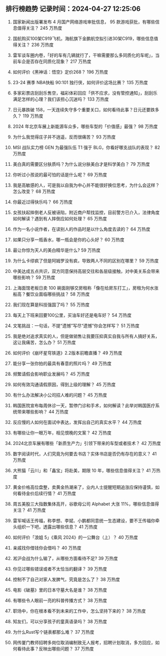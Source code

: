 
## 排行榜趋势 记录时间：2024-04-27 12:25:06
  
  1. 国家新闻出版署发布 4 月国产网络游戏审批信息， 95 款游戏获批，有哪些信息值得关注？ 245 万热度
    
  2. 国航购买100架C919飞机，海航旗下金鹏航空拟引进30架C919，哪些信息值得关注？ 236 万热度
    
  3. 雷军谈车圈内卷，「好的车有几辆就行了，干嘛需要那么多同质化的车呢」，当前车企是否存在同质化现象？ 217 万热度
    
  4. 如何评价《黑神话：悟空》定价268？ 196 万热度
    
  5. 23-24 赛季 NBA快船 90:101 独行侠，如何评价这场比赛？ 135 万热度
    
  6. 多家彩票店刮刮乐售空，福彩体彩回应「供不应求，没有管控通知」，刮刮乐满足怎样的心理？我们该担心沉迷吗？ 133 万热度
    
  7. 日元暴跌破 158，一天连续失守多个重要关口，如何看待此事？日元还要跌多久？ 119 万热度
    
  8. 2024 年北京车展上新能源车众多，哪些车型的「价值感」最强？ 98 万热度
    
  9. 为什么我觉得庄子并不逍遥，反而很痛苦？ 93 万热度
    
  10. MSI 战队实力榜 GEN 为最强队伍 T1 强于 BLG，你看好哪支战队的表现？ 82 万热度
    
  11. 美白真的需要区分肤质吗？为什么说分肤美白才是科学美白？ 79 万热度
    
  12. 你听过小孩说的最可怕的话是什么呢？ 69 万热度
    
  13. 我是高敏感的人，可是我以自我为中心并不能很好换位思考，为什么会这样？怎么改变？ 68 万热度
    
  14. 你最近过得快乐吗？ 66 万热度
    
  15. 女孩扶起摔倒老人反被诬陷，附近商户帮找监控，目前警方已介入，法律角度如何解读？遇到有人摔倒应如何处理？ 65 万热度
    
  16. 作为一名小说作者，在读别人的作品时是以什么角度去读的？ 64 万热度
    
  17. 如果只分享一瓶香水，哪一瓶会是你的心头好？ 60 万热度
    
  18. 最让你惊为天人的美白精华是什么? 59 万热度
    
  19. 为什么卡缪疯了但是阿姆罗没有疯，导致两人不同的区别在哪里？ 59 万热度
    
  20. 中美达成五点共识，双方同意保持高层交往和各层级接触，对中美关系会带来哪些影响？ 59 万热度
    
  21. 上海面馆老板日卖 100 碗面刚够交房租称「像在给房东打工」，房租为何水涨船高？餐饮业面临哪些挑战？ 58 万热度
    
  22. 我们现在算是科技强国了吗？ 55 万热度
    
  23. 每天上下班来回要100公里，买油车好还是电车好？ 54 万热度
    
  24. 文笔挑战：一句话，不提“遗憾”写尽“遗憾”你会怎样写？ 51 万热度
    
  25. 我是绝对追求真实的人，但是做销售让我要压抑真实自我与所有人搞好关系，这让我痛苦，怎么办？ 51 万热度
    
  26. 如何评价《崩坏星穹铁道》2.2版本前瞻直播？ 49 万热度
    
  27. 能分享一张你拍的最具有春意的照片吗？ 49 万热度
    
  28. 频繁请假会影响职业发展吗？ 45 万热度
    
  29. 如何有效沟通请假原因，得到上级的理解？ 45 万热度
    
  30. 有什么办法解决小公司招人难的问题？ 45 万热度
    
  31. 韩国医院宣布每周休诊一天，暂停门诊和手术，如何解读？此举对韩国医疗系统带来哪些影响？ 44 万热度
    
  32. 反应慢的人如何在面试中表达，发挥出自己的真实水平？ 44 万热度
    
  33. 有哪些让你一眼万年，相见恨晚的文案？ 42 万热度
    
  34. 2024北京车展有哪些「新质生产力」引领下带来的车型或者技术？ 42 万热度
    
  35. 数字阅读时代，人们究竟为何要去书店？实体书店是否仍有存在的意义？ 41 万热度
    
  36. 大熊猫「云川」和「鑫宝」将赴美，期限 10 年，哪些信息值得关注？ 41 万热度
    
  37. 黄金价格高位盘整，卖黄金热潮来了，业内人士提醒短期追涨应保持谨慎，如何看待金价后续行情？ 41 万热度
    
  38. 周五美股三大指数集体高开，谷歌母公司 Alphabet 大涨 11%，哪些信息值得关注？ 41 万热度
    
  39. 雷军喊话王传福，称李想、李斌、小鹏都同意统一生态建设，要不王传福你牵头组织一下吧，透露出哪些信息？ 41 万热度
    
  40. 如何评价「浪姐 5」《乘风 2024》的一公舞台（上）？ 40 万热度
    
  41. 亲戚找你借钱你会借吗？ 40 万热度
    
  42. 淞沪会战为什么输了，从哪些方面看待不足? 39 万热度
    
  43. 你见过哪些错误或者不太恰当的翻译？ 39 万热度
    
  44. 控制不了自己对家人发脾气，究竟是怎么了？ 38 万热度
    
  45. 电影《破墓》里的日本守墓大名是谁？ 38 万热度
    
  46. 有哪些令人眼前一亮的科普传播方式？ 38 万热度
    
  47. 职场中，你在根本看不到未来的工作中，怎么坚持下来的？ 38 万热度
    
  48. 知友们，可以分享孩子的童真语录吗？ 38 万热度
    
  49. 为什么Rust写个链表都那么难？ 37 万热度
    
  50. 网传厦门教师招聘多岗位取消编制致无人报考，招聘计划取消，多方回应，如何看待此事？反映出哪些问题？ 37 万热度
    